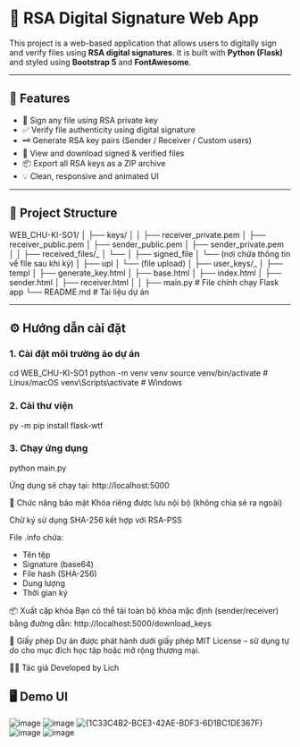 # 🔐 RSA Digital Signature Web App

This project is a web-based application that allows users to digitally sign and verify files using **RSA digital signatures**. It is built with **Python (Flask)** and styled using **Bootstrap 5** and **FontAwesome**.

---

## 🌟 Features

- 🔏 Sign any file using RSA private key
- ✅ Verify file authenticity using digital signature
- 🗝️ Generate RSA key pairs (Sender / Receiver / Custom users)
- 📂 View and download signed & verified files
- 📦 Export all RSA keys as a ZIP archive
- 💡 Clean, responsive and animated UI

---


## 📁 Project Structure

WEB_CHU-KI-SO1/
│
├── keys/
│
│ ├── receiver_private.pem
│ ├── receiver_public.pem
│ ├── sender_public.pem
│ ├── sender_private.pem
│
│
├── received_files/_
│ └── 
│
├── signed_file
│ └── (nơi chứa thông tin về file sau khi ký)
│
├── upl
│ └── (file upload)
│
├── user_keys/_
│
├── templ
│ ├── generate_key.html
│ ├── base.html
│ ├── index.html
│ ├── sender.html
│ ├── receiver.html
│
│
├── main.py # File chính chạy Flask app
└── README.md # Tài liệu dự án


---

## ⚙️ Hướng dẫn cài đặt

### 1. Cài đặt môi trường ảo dự án
cd WEB_CHU-KI-SO1
python -m venv venv
source venv/bin/activate     # Linux/macOS
venv\Scripts\activate        # Windows

### 2. Cài thư viện
py -m pip install flask-wtf  

### 3. Chạy ứng dụng
python main.py

Ứng dụng sẽ chạy tại: http://localhost:5000

🔐 Chức năng bảo mật
Khóa riêng được lưu nội bộ (không chia sẻ ra ngoài)

Chữ ký sử dụng SHA-256 kết hợp với RSA-PSS

File .info chứa:
+ Tên tệp
+ Signature (base64)
+ File hash (SHA-256)
+ Dung lượng
+ Thời gian ký

📦 Xuất cặp khóa
Bạn có thể tải toàn bộ khóa mặc định (sender/receiver) bằng đường dẫn:
   http://localhost:5000/download_keys

📜 Giấy phép
Dự án được phát hành dưới giấy phép MIT License – sử dụng tự do cho mục đích học tập hoặc mở rộng thương mại.

👨‍💻 Tác giả
Developed by Lich

## 🖥️ Demo UI
![image](https://github.com/user-attachments/assets/da1c8efe-a2e5-47ac-8341-0a40550a0852)
![image](https://github.com/user-attachments/assets/9c60e97d-ba48-40ae-83b5-6b4ab6c8997c)
![{1C33C4B2-BCE3-42AE-BDF3-6D1BC1DE367F}](https://github.com/user-attachments/assets/b022fddf-2a99-4fdf-8f44-4d5708feb197)
![image](https://github.com/user-attachments/assets/d218d3ec-d577-4370-8e83-2299b617566e)
![image](https://github.com/user-attachments/assets/79672458-258a-474e-ac39-71590541b48d)




